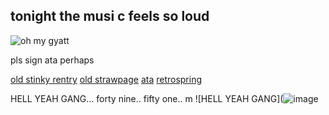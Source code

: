 <!-- skibidi -->

## tonight the musi c feels so loud

![oh my gyatt](https://64.media.tumblr.com/64773343ab35228f03dde1352077d819/90a5d36e0c2b671a-8d/s1280x1920/2b6d8b468b5ce017aa720b208b4c5f2cb9e5c86b.gifv)

pls sign ata perhaps

[old stinky rentry](https://rentry.co/96k39r8p) [old strawpage](https://l1teralegend.straw.page/) [ata](https://l1teral4gend.atabook.org/) [retrospring](https://retrospring.net/@sakurae_)


HELL YEAH GANG... forty nine.. fifty one.. m
![HELL YEAH GANG](![image](https://github.com/user-attachments/assets/de168100-8088-40ac-a7a3-2ccbe938f9f5)


<!-- end -->


